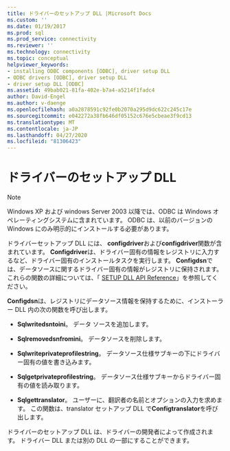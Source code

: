 ```yaml
---
title: ドライバーのセットアップ DLL |Microsoft Docs
ms.custom: ''
ms.date: 01/19/2017
ms.prod: sql
ms.prod_service: connectivity
ms.reviewer: ''
ms.technology: connectivity
ms.topic: conceptual
helpviewer_keywords:
- installing ODBC components [ODBC], driver setup DLL
- ODBC drivers [ODBC], driver setup DLL
- driver setup DLL [ODBC]
ms.assetid: 49bab021-81fa-402e-b7a4-a5214f1fadc4
author: David-Engel
ms.author: v-daenge
ms.openlocfilehash: a0a2878591c92fe0b2070a295d9dc622c245c17e
ms.sourcegitcommit: e042272a38fb646df05152c676e5cbeae3f9cd13
ms.translationtype: MT
ms.contentlocale: ja-JP
ms.lasthandoff: 04/27/2020
ms.locfileid: "81306423"
---
```

# <a name="driver-setup-dll"></a>ドライバーのセットアップ DLL
> [!NOTE]  
>  Windows XP および windows Server 2003 以降では、ODBC は Windows オペレーティングシステムに含まれています。 ODBC は、以前のバージョンの Windows にのみ明示的にインストールする必要があります。  
  
 ドライバーセットアップ DLL には、 **configdriver**および**configdriver**関数が含まれています。 **Configdriver**は、ドライバー固有の情報をレジストリに入力するなど、ドライバー固有のインストールタスクを実行します。 **Configdsn**では、データソースに関するドライバー固有の情報がレジストリに保持されます。 これらの関数の詳細については、「 [SETUP DLL API Reference](../../../odbc/reference/syntax/setup-dll-api-reference.md)」を参照してください。  
  
 **Configdsn**は、レジストリにデータソース情報を保持するために、インストーラー DLL 内の次の関数を呼び出します。  
  
-   **Sqlwritedsntoini**。 データ ソースを追加します。  
  
-   **Sqlremovedsnfromini**。 データソースを削除します。  
  
-   **Sqlwriteprivateprofilestring**。 データソース仕様サブキーの下にドライバー固有の値を書き込みます。  
  
-   **Sqlgetprivateprofilestring**。 データソース仕様サブキーからドライバー固有の値を読み取ります。  
  
-   **Sqlgettranslator**。 ユーザーに、翻訳者の名前とオプションの入力を求めます。 この関数は、translator セットアップ DLL で**Configtranslator**を呼び出します。  
  
 ドライバーのセットアップ DLL は、ドライバーの開発者によって作成されます。 ドライバー DLL または別の DLL の一部にすることができます。
